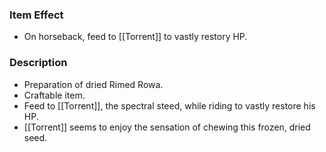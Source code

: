 ### Item Effect
- On horseback, feed to [[Torrent]] to vastly restory HP.
### Description
- Preparation of dried Rimed Rowa.
- Craftable item.
- Feed to [[Torrent]], the spectral steed, while riding to vastly restore his HP.
- [[Torrent]] seems to enjoy the sensation of chewing this frozen, dried seed.